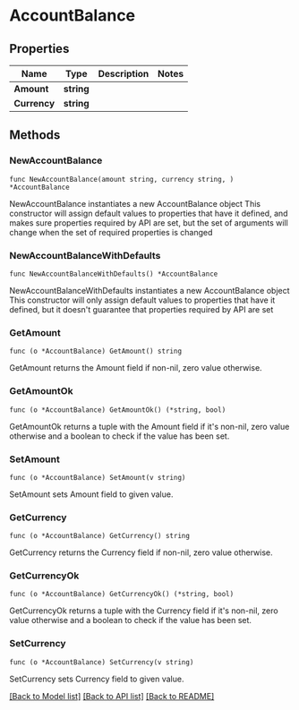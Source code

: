 # AccountBalance

## Properties

Name | Type | Description | Notes
------------ | ------------- | ------------- | -------------
**Amount** | **string** |  | 
**Currency** | **string** |  | 

## Methods

### NewAccountBalance

`func NewAccountBalance(amount string, currency string, ) *AccountBalance`

NewAccountBalance instantiates a new AccountBalance object
This constructor will assign default values to properties that have it defined,
and makes sure properties required by API are set, but the set of arguments
will change when the set of required properties is changed

### NewAccountBalanceWithDefaults

`func NewAccountBalanceWithDefaults() *AccountBalance`

NewAccountBalanceWithDefaults instantiates a new AccountBalance object
This constructor will only assign default values to properties that have it defined,
but it doesn't guarantee that properties required by API are set

### GetAmount

`func (o *AccountBalance) GetAmount() string`

GetAmount returns the Amount field if non-nil, zero value otherwise.

### GetAmountOk

`func (o *AccountBalance) GetAmountOk() (*string, bool)`

GetAmountOk returns a tuple with the Amount field if it's non-nil, zero value otherwise
and a boolean to check if the value has been set.

### SetAmount

`func (o *AccountBalance) SetAmount(v string)`

SetAmount sets Amount field to given value.


### GetCurrency

`func (o *AccountBalance) GetCurrency() string`

GetCurrency returns the Currency field if non-nil, zero value otherwise.

### GetCurrencyOk

`func (o *AccountBalance) GetCurrencyOk() (*string, bool)`

GetCurrencyOk returns a tuple with the Currency field if it's non-nil, zero value otherwise
and a boolean to check if the value has been set.

### SetCurrency

`func (o *AccountBalance) SetCurrency(v string)`

SetCurrency sets Currency field to given value.



[[Back to Model list]](../README.md#documentation-for-models) [[Back to API list]](../README.md#documentation-for-api-endpoints) [[Back to README]](../README.md)


